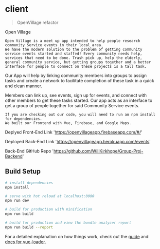 # client

> OpenVillage refactor


Open Village

    Open Village is a meet up app intended to help people research community Service events in their local area.
    We have the modern solution to the problem of getting community service events started and staffed! Every community needs help, services that need to be done. Trash pick up, help the elderly, general community service, but getting groups together and a better interface for people to connect on these projects is a tall task.

Our App will help by linking community members into groups to assign tasks and create a network to facilitate completion of these task in a quick and clean manner.

Members can link up, see events, sign up for events, and connect with other members to get these tasks started. Our app acts as an interface to get a group of people together for said Community Service events.

    If you are checking out our code, you will need to run an npm install for dependencies.
    We built our Frontend with Vue, Firebase, and Google Maps.


Deplyed Front-End Link
    'https://openvillageapp.firebaseapp.com/#/'

Deployed Back-End Link
    'https://openvillageapp.herokuapp.com/events'

Back-End GitHub Repo
    'https://github.com/WillKirkhope/Group-Proj-Backend'





## Build Setup

``` bash
# install dependencies
npm install

# serve with hot reload at localhost:8080
npm run dev

# build for production with minification
npm run build

# build for production and view the bundle analyzer report
npm run build --report
```

For a detailed explanation on how things work, check out the [guide](http://vuejs-templates.github.io/webpack/) and [docs for vue-loader](http://vuejs.github.io/vue-loader).
